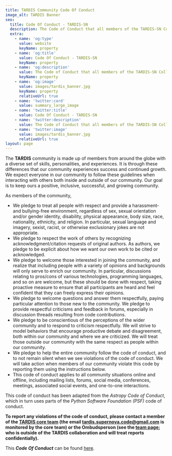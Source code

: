 ```yaml
---
title: TARDIS Community Code Of Conduct
image_alt: TARDIS Banner
seo:
  title: Code Of Conduct - TARDIS-SN
  description: The Code of Conduct that all members of the TARDIS-SN Collaboration are held to.
  extra:
    - name: 'og:type'
      value: website
      keyName: property
    - name: 'og:title'
      value: Code Of Conduct - TARDIS-SN
      keyName: property
    - name: 'og:description'
      value: The Code of Conduct that all members of the TARDIS-SN Collaboration are held to.
      keyName: property
    - name: 'og:image'
      value: images/tardis_banner.jpg
      keyName: property
      relativeUrl: true
    - name: 'twitter:card'
      value: summary_large_image
    - name: 'twitter:title'
      value: Code Of Conduct - TARDIS-SN
    - name: 'twitter:description'
      value: The Code of Conduct that all members of the TARDIS-SN Collaboration are held to.
    - name: 'twitter:image'
      value: images/tardis_banner.jpg
      relativeUrl: true
layout: page
---
```



The **TARDIS** community is made up of members from around the globe with a diverse set of skills, personalities, and experiences. It is through these differences that our community experiences success and continued growth. We expect everyone in our community to follow these guidelines when interacting with others both inside and outside of our community. Our goal is to keep ours a positive, inclusive, successful, and growing community.

As members of the community,

* We pledge to treat all people with respect and provide a harassment- and bullying-free environment, regardless of sex, sexual orientation and/or gender identity, disability, physical appearance, body size, race, nationality, ethnicity, and religion. In particular, sexual language and imagery, sexist, racist, or otherwise exclusionary jokes are not appropriate.
* We pledge to respect the work of others by recognizing acknowledgment/citation requests of original authors. As authors, we pledge to be explicit about how we want our own work to be cited or acknowledged.
* We pledge to welcome those interested in joining the community, and realize that including people with a variety of opinions and backgrounds will only serve to enrich our community. In particular, discussions relating to pros/cons of various technologies, programming languages, and so on are welcome, but these should be done with respect, taking proactive measure to ensure that all participants are heard and feel confident that they can freely express their opinions.
* We pledge to welcome questions and answer them respectfully, paying particular attention to those new to the community. We pledge to provide respectful criticisms and feedback in forums, especially in discussion threads resulting from code contributions.
* We pledge to be conscientious of the perceptions of the wider community and to respond to criticism respectfully. We will strive to model behaviors that encourage productive debate and disagreement, both within our community and where we are criticized. We will treat those outside our community with the same respect as people within our community.
* We pledge to help the entire community follow the code of conduct, and to not remain silent when we see violations of the code of conduct. We will take action when members of our community violate this code by reporting them using the instructions below. 
* This code of conduct applies to all community situations online and offline, including mailing lists, forums, social media, conferences, meetings, associated social events, and one-to-one interactions.

This code of conduct has been adapted from the _Astropy Code of Conduct_, which in turn uses parts of the _Python Software Foundation (PSF)_ code of conduct.

**To report any violations of the code of conduct, please contact a member of the [TARDIS core team](../team/community_roles) (the email tardis.supernova.code@gmail.com is monitored by the core team) or the Ombudsperson (see the [team page](../team/community_roles); who is outside of the TARDIS collaboration and will treat reports confidentially).**

This **_Code Of Conduct_** can be found [here](https://github.com/tardis-sn/tardis/blob/master/CODE_OF_CONDUCT.md).
